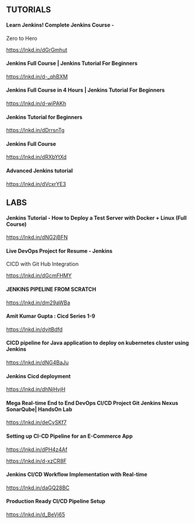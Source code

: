 ## TUTORIALS

#### Learn Jenkins! Complete Jenkins Course -
Zero to Hero

https://lnkd.in/dGrGmhut

#### Jenkins Full Course | Jenkins Tutorial For Beginners

https://lnkd.in/d-_qhBXM

#### Jenkins Full Course in 4 Hours | Jenkins Tutorial For Beginners

https://lnkd.in/d-wjPAKh

#### Jenkins Tutorial for Beginners 

https://lnkd.in/dDrrsnTg

#### Jenkins Full Course 

https://lnkd.in/dRXbYtXd

#### Advanced Jenkins tutorial 

https://lnkd.in/dVcxrYE3

## LABS

#### Jenkins Tutorial - How to Deploy a Test Server with Docker + Linux (Full Course)

https://lnkd.in/dNG2jBFN

#### Live DevOps Project for Resume - Jenkins
CICD with Git Hub Integration

https://lnkd.in/dGcmFHMY

#### JENKINS PIPELINE FROM SCRATCH

https://lnkd.in/dm29aWBa

#### Amit Kumar Gupta : Cicd Series 1-9

https://lnkd.in/dvitBdfd

#### CICD pipeline for Java application to deploy on kubernetes cluster using Jenkins

https://lnkd.in/dNG4BaJu

#### Jenkins Cicd deployment 

https://lnkd.in/dhNjHvjH

#### Mega Real-time End to End DevOps CI/CD Project Git Jenkins Nexus SonarQube| HandsOn Lab

https://lnkd.in/deCvSKf7

#### Setting up CI-CD Pipeline for an E-Commerce App

https://lnkd.in/dPH4z4Af

https://lnkd.in/d-xzCR8F

#### Jenkins CI/CD Workflow Implementation with Real-time

https://lnkd.in/daGQ28BC

#### Production Ready CI/CD Pipeline Setup

https://lnkd.in/d_BeVj65
